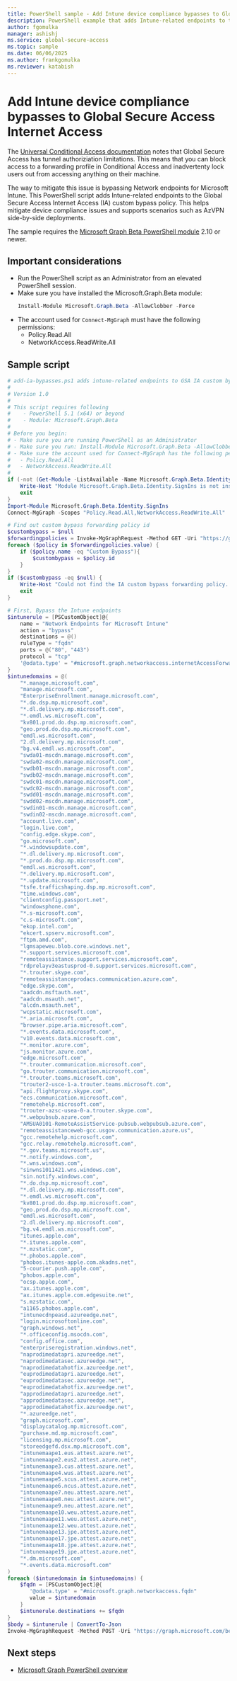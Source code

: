 ```yaml
---
title: PowerShell sample - Add Intune device compliance bypasses to Global Secure Access Internet Access
description: PowerShell example that adds Intune-related endpoints to the Global Secure Access Internet Access custom bypass policy to mitigate device compliance issues.
author: fgomulka
manager: ashishj
ms.service: global-secure-access
ms.topic: sample
ms.date: 06/06/2025
ms.author: frankgomulka
ms.reviewer: katabish
---
```


# Add Intune device compliance bypasses to Global Secure Access Internet Access

The [Universal Conditional Access documentation](../concept-universal-conditional-access#known-tunnel-authorization-limitations) notes that Global Secure Access has tunnel authoriziation limitations. This means that you can block access to a forwarding profile in Conditional Access and inadvertenty lock users out from accessing anything on their machine.

The way to mitigate this issue is bypassing Network endpoints for Microsoft Intune. This PowerShell script adds Intune-related endpoints to the Global Secure Access Internet Access (IA) custom bypass policy. This helps mitigate device compliance issues and supports scenarios such as AzVPN side-by-side deployments.

The sample requires the [Microsoft Graph Beta PowerShell module](/powershell/microsoftgraph/installation) 2.10 or newer.

## Important considerations
- Run the PowerShell script as an Administrator from an elevated PowerShell session.
- Make sure you have installed the Microsoft.Graph.Beta module:
  ```powershell
  Install-Module Microsoft.Graph.Beta -AllowClobber -Force
  ```
- The account used for `Connect-MgGraph` must have the following permissions:
  - Policy.Read.All
  - NetworkAccess.ReadWrite.All

## Sample script

```powershell
# add-ia-bypasses.ps1 adds intune-related endpoints to GSA IA custom bypass to mitigate the device-compliance related Chicken and Egg Problem.
# 
# Version 1.0
# 
# This script requires following 
#    - PowerShell 5.1 (x64) or beyond
#    - Module: Microsoft.Graph.Beta
#
# Before you begin:
# - Make sure you are running PowerShell as an Administrator
# - Make sure you run: Install-Module Microsoft.Graph.Beta -AllowClobber -Force
# - Make sure the account used for Connect-MgGraph has the following permissions:
#   - Policy.Read.All
#   - NetworkAccess.ReadWrite.All
#
if (-not (Get-Module -ListAvailable -Name Microsoft.Graph.Beta.Identity.SignIns)) {
    Write-Host "Module Microsoft.Graph.Beta.Identity.SignIns is not installed. Please install it using: Install-Module Microsoft.Graph.Beta -AllowClobber"
    exit
} 
Import-Module Microsoft.Graph.Beta.Identity.SignIns
Connect-MgGraph -Scopes "Policy.Read.All,NetworkAccess.ReadWrite.All"

# Find out custom bypass forwarding policy id
$custombypass = $null
$forwardingpolicies = Invoke-MgGraphRequest -Method GET -Uri "https://graph.microsoft.com/beta/networkaccess/forwardingpolicies"
foreach ($policy in $forwardingpolicies.value) {
	if ($policy.name -eq "Custom Bypass"){
		$custombypass = $policy.id
	}
}
if ($custombypass -eq $null) {
	Write-Host "Could not find the IA custom bypass forwarding policy. Exiting."
	exit
}

# First, Bypass the Intune endpoints
$intunerule = [PSCustomObject]@{
    name = "Network Endpoints for Microsoft Intune"
    action = "bypass"
    destinations = @()
    ruleType = "fqdn"
    ports = @("80", "443")
    protocol = "tcp"
    '@odata.type' = "#microsoft.graph.networkaccess.internetAccessForwardingRule"
}
$intunedomains = @(
	"*.manage.microsoft.com",
	"manage.microsoft.com",
	"EnterpriseEnrollment.manage.microsoft.com",
	"*.do.dsp.mp.microsoft.com",
	"*.dl.delivery.mp.microsoft.com",
	"*.emdl.ws.microsoft.com",
	"kv801.prod.do.dsp.mp.microsoft.com",
	"geo.prod.do.dsp.mp.microsoft.com",
	"emdl.ws.microsoft.com",
	"2.dl.delivery.mp.microsoft.com",
	"bg.v4.emdl.ws.microsoft.com",
	"swda01-mscdn.manage.microsoft.com",
	"swda02-mscdn.manage.microsoft.com",
	"swdb01-mscdn.manage.microsoft.com",
	"swdb02-mscdn.manage.microsoft.com",
	"swdc01-mscdn.manage.microsoft.com",
	"swdc02-mscdn.manage.microsoft.com",
	"swdd01-mscdn.manage.microsoft.com",
	"swdd02-mscdn.manage.microsoft.com",
	"swdin01-mscdn.manage.microsoft.com",
	"swdin02-mscdn.manage.microsoft.com",
	"account.live.com",
	"login.live.com",
	"config.edge.skype.com",
	"go.microsoft.com",
	"*.windowsupdate.com",
	"*.dl.delivery.mp.microsoft.com",
	"*.prod.do.dsp.mp.microsoft.com",
	"emdl.ws.microsoft.com",
	"*.delivery.mp.microsoft.com",
	"*.update.microsoft.com",
	"tsfe.trafficshaping.dsp.mp.microsoft.com",
	"time.windows.com",
	"clientconfig.passport.net",
	"windowsphone.com",
	"*.s-microsoft.com",
	"c.s-microsoft.com",
	"ekop.intel.com",
	"ekcert.spserv.microsoft.com",
	"ftpm.amd.com",
	"lgmsapeweu.blob.core.windows.net",
	"*.support.services.microsoft.com",
	"remoteassistance.support.services.microsoft.com",
	"rdprelayv3eastusprod-0.support.services.microsoft.com",
	"*.trouter.skype.com",
	"remoteassistanceprodacs.communication.azure.com",
	"edge.skype.com",
	"aadcdn.msftauth.net",
	"aadcdn.msauth.net",
	"alcdn.msauth.net",
	"wcpstatic.microsoft.com",
	"*.aria.microsoft.com",
	"browser.pipe.aria.microsoft.com",
	"*.events.data.microsoft.com",
	"v10.events.data.microsoft.com",
	"*.monitor.azure.com",
	"js.monitor.azure.com",
	"edge.microsoft.com",
	"*.trouter.communication.microsoft.com",
	"go.trouter.communication.microsoft.com",
	"*.trouter.teams.microsoft.com",
	"trouter2-usce-1-a.trouter.teams.microsoft.com",
	"api.flightproxy.skype.com",
	"ecs.communication.microsoft.com",
	"remotehelp.microsoft.com",
	"trouter-azsc-usea-0-a.trouter.skype.com",
	"*.webpubsub.azure.com",
	"AMSUA0101-RemoteAssistService-pubsub.webpubsub.azure.com",
	"remoteassistanceweb-gcc.usgov.communication.azure.us",
	"gcc.remotehelp.microsoft.com",
	"gcc.relay.remotehelp.microsoft.com",
	"*.gov.teams.microsoft.us",
	"*.notify.windows.com",
	"*.wns.windows.com",
	"sinwns1011421.wns.windows.com",
	"sin.notify.windows.com",
	"*.do.dsp.mp.microsoft.com",
	"*.dl.delivery.mp.microsoft.com",
	"*.emdl.ws.microsoft.com",
	"kv801.prod.do.dsp.mp.microsoft.com",
	"geo.prod.do.dsp.mp.microsoft.com",
	"emdl.ws.microsoft.com",
	"2.dl.delivery.mp.microsoft.com",
	"bg.v4.emdl.ws.microsoft.com",
	"itunes.apple.com",
	"*.itunes.apple.com",
	"*.mzstatic.com",
	"*.phobos.apple.com",
	"phobos.itunes-apple.com.akadns.net",
	"5-courier.push.apple.com",
	"phobos.apple.com",
	"ocsp.apple.com",
	"ax.itunes.apple.com",
	"ax.itunes.apple.com.edgesuite.net",
	"s.mzstatic.com",
	"a1165.phobos.apple.com",
	"intunecdnpeasd.azureedge.net",
	"login.microsoftonline.com",
	"graph.windows.net",
	"*.officeconfig.msocdn.com",
	"config.office.com",
	"enterpriseregistration.windows.net",
	"naprodimedatapri.azureedge.net",
	"naprodimedatasec.azureedge.net",
	"naprodimedatahotfix.azureedge.net",
	"euprodimedatapri.azureedge.net",
	"euprodimedatasec.azureedge.net",
	"euprodimedatahotfix.azureedge.net",
	"approdimedatapri.azureedge.net",
	"approdimedatasec.azureedge.net",
	"approdimedatahotfix.azureedge.net",
	"*.azureedge.net",
	"graph.microsoft.com",
	"displaycatalog.mp.microsoft.com",
	"purchase.md.mp.microsoft.com",
	"licensing.mp.microsoft.com",
	"storeedgefd.dsx.mp.microsoft.com",
	"intunemaape1.eus.attest.azure.net",
	"intunemaape2.eus2.attest.azure.net",
	"intunemaape3.cus.attest.azure.net",
	"intunemaape4.wus.attest.azure.net",
	"intunemaape5.scus.attest.azure.net",
	"intunemaape6.ncus.attest.azure.net",
	"intunemaape7.neu.attest.azure.net",
	"intunemaape8.neu.attest.azure.net",
	"intunemaape9.neu.attest.azure.net",
	"intunemaape10.weu.attest.azure.net",
	"intunemaape11.weu.attest.azure.net",
	"intunemaape12.weu.attest.azure.net",
	"intunemaape13.jpe.attest.azure.net",
	"intunemaape17.jpe.attest.azure.net",
	"intunemaape18.jpe.attest.azure.net",
	"intunemaape19.jpe.attest.azure.net",
	"*.dm.microsoft.com",
	"*.events.data.microsoft.com"
)
foreach ($intunedomain in $intunedomains) {
	$fqdn = [PSCustomObject]@{
	   '@odata.type' = "#microsoft.graph.networkaccess.fqdn"
	   value = $intunedomain
	}
	$intunerule.destinations += $fqdn
}
$body = $intunerule | ConvertTo-Json
Invoke-MgGraphRequest -Method POST -Uri "https://graph.microsoft.com/beta/networkaccess/forwardingPolicies('$($custombypass)')/policyRules" -Body $body -ContentType "application/json"
```

## Next steps

- [Microsoft Graph PowerShell overview](/powershell/microsoftgraph/overview)
